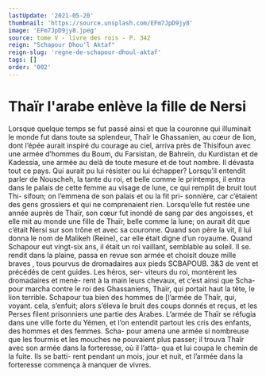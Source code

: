 ```yaml
---
lastUpdate: '2021-05-20'
thumbnail: 'https://source.unsplash.com/EFm7JpD9jy8'
image: 'EFm7JpD9jy8.jpeg'
source: tome V - livre des rois - P. 342
reign: "Schapour Dhou'l Aktaf"
reign-slug: 'regne-de-schapour-dhoul-aktaf'
tags: []
order: '002'
---
```


# Thaïr l'arabe enlève la fille de Nersi

Lorsque quelque temps se fut passé ainsi et que
la couronne qui illuminait le monde fut dans toute sa splendeur, Thaîr le Ghassanien, au cœur de lion, dont l’épée aurait inspiré du courage au ciel, arriva
près de Thisifoun avec une armée d’hommes du
Boum, du Farsistan, de Bahreïn, du Kurdistan et de Kadessia, une armée au delà de toute mesure et
de tout nombre. Il dévasta tout ce pays. Qui aurait pu lui résister ou lui échapper? Lorsqu’il entendit
parler de Nouscheh, la tante du roi, et belle comme le printemps, il entra dans le palais de cette femme au visage de lune, ce qui remplit de bruit tout Thi- sifoun; on l’emmena de son palais et ou la fit pri- sonnière, car c’étaient des gens grossiers et qui ne comprenaient rien. Lorsqu’elle fut restée une année
auprès de Thaïr, son cœur fut inondé de sang par
des angoisses, et elle mit au monde une fille de Thaïr, belle comme la lune; on aurait dit que c’était
Nersi sur son trône et avec sa couronne. Quand son père la vit, il lui donna le nom de Malikeh (Reine), car elle était digne d’un royaume.
Quand Schapour eut vingt-six ans, il était un roi vaillant, semblable au soleil. Il se. rendit dans la plaine, passa en revue son armée et choisit douze mille braves , tous pourvus de dromadaires aux pieds
SCBAPOUB. 3&3 de vent et précédés de cent guides. Les héros, ser-
viteurs du roi, montèrent les dromadaires et menè- rent à la main leurs chevaux, et c’est ainsi que Scha- pour marcha contre le roi des Ghassaniens, Thaïr, qui portait haut la tête, le lion terrible. Schapour tua bien des hommes de [l’armée de Thaîr, qui, voyant.
cela, s’enfuit; alors s’éleva le bruit des coups donnés
et reçus, et les Perses filent prisonniers une partie
des Arabes. L’armée de Thaïr se réfugia dans une
ville forte du Yémen, et l’on entendit partout les
cris des enfants, des hommes et des femmes. Scha-
pour amena une armée si nombreuse que les fourmis
et les mouches ne pouvaient plus passer; il trouva Thaîr avec son armée dans la forteresse, où il l’atta-
qua et lui coupa le chemin de la fuite. Ils se batti- rent pendant un mois, jour et nuit, et l’armée dans
la forteresse commença à manquer de vivres.
